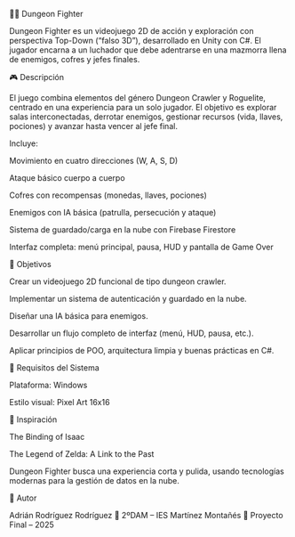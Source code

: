 🧙‍♂️ Dungeon Fighter

Dungeon Fighter es un videojuego 2D de acción y exploración con perspectiva Top-Down (“falso 3D”), desarrollado en Unity con C#. El jugador encarna a un luchador que debe adentrarse en una mazmorra llena de enemigos, cofres y jefes finales.

🎮 Descripción

El juego combina elementos del género Dungeon Crawler y Roguelite, centrado en una experiencia para un solo jugador.
El objetivo es explorar salas interconectadas, derrotar enemigos, gestionar recursos (vida, llaves, pociones) y avanzar hasta vencer al jefe final.

Incluye:

Movimiento en cuatro direcciones (W, A, S, D)

Ataque básico cuerpo a cuerpo

Cofres con recompensas (monedas, llaves, pociones)

Enemigos con IA básica (patrulla, persecución y ataque)

Sistema de guardado/carga en la nube con Firebase Firestore

Interfaz completa: menú principal, pausa, HUD y pantalla de Game Over

🎯 Objetivos

Crear un videojuego 2D funcional de tipo dungeon crawler.

Implementar un sistema de autenticación y guardado en la nube.

Diseñar una IA básica para enemigos.

Desarrollar un flujo completo de interfaz (menú, HUD, pausa, etc.).

Aplicar principios de POO, arquitectura limpia y buenas prácticas en C#.

🧩 Requisitos del Sistema

Plataforma: Windows

Estilo visual: Pixel Art 16x16

🧠 Inspiración

The Binding of Isaac

The Legend of Zelda: A Link to the Past

Dungeon Fighter busca una experiencia corta y pulida, usando tecnologías modernas para la gestión de datos en la nube.

👤 Autor

Adrián Rodríguez Rodríguez
📘 2ºDAM – IES Martínez Montañés
📆 Proyecto Final – 2025